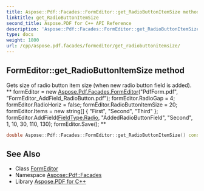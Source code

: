 ```yaml
---
title: Aspose::Pdf::Facades::FormEditor::get_RadioButtonItemSize method
linktitle: get_RadioButtonItemSize
second_title: Aspose.PDF for C++ API Reference
description: 'Aspose::Pdf::Facades::FormEditor::get_RadioButtonItemSize method. Gets size of radio button item size (when new radio button field is added).  formEditor = new Aspose.Pdf.Facades.FormEditor("PdfForm.pdf", "FormEditor_AddField_RadioButton.pdf"); formEditor.RadioGap = 4; formEditor.RadioHoriz = false; formEditor.RadioButtonItemSize = 20; formEditor.Items = new string[] { "First", "Second", "Third" }; formEditor.AddField(FieldType.Radio, "AddedRadioButtonField", "Second", 1, 10, 30, 110, 130); formEditor.Save(); in C++.'
type: docs
weight: 1800
url: /cpp/aspose.pdf.facades/formeditor/get_radiobuttonitemsize/
---
```

## FormEditor::get_RadioButtonItemSize method


Gets size of radio button item size (when new radio button field is added). ** formEditor = new [Aspose.Pdf.Facades.FormEditor](../)("PdfForm.pdf", "FormEditor_AddField_RadioButton.pdf"); formEditor.RadioGap = 4; formEditor.RadioHoriz = false; formEditor.RadioButtonItemSize = 20; formEditor.Items = new string[] { "First", "Second", "Third" }; formEditor.AddField([FieldType.Radio](../../fieldtype/), "AddedRadioButtonField", "Second", 1, 10, 30, 110, 130); formEditor.Save(); **

```cpp
double Aspose::Pdf::Facades::FormEditor::get_RadioButtonItemSize() const
```

## See Also

* Class [FormEditor](../)
* Namespace [Aspose::Pdf::Facades](../../)
* Library [Aspose.PDF for C++](../../../)
